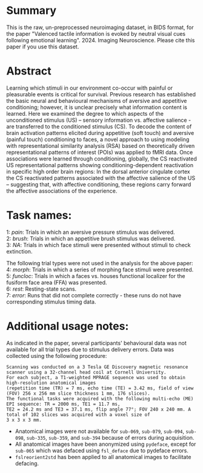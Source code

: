 # Summary
This is the raw, un-preprocessed neuroimaging dataset, in BIDS format, for the paper "Valenced tactile information is evoked by 
neutral visual cues following emotional learning". 2024. Imaging Neuroscience.
Please cite this paper if you use this dataset.

# Abstract
Learning which stimuli in our environment co-occur with painful or pleasurable events is critical for survival. 
Previous research has established the basic neural and behavioural mechanisms of aversive and appetitive conditioning; 
however, it is unclear precisely what information content is learned. Here we examined the degree to which aspects of 
the unconditioned stimulus (US) – sensory information vs. affective salience - are transferred to the conditioned 
stimulus (CS). To decode the content of brain activation patterns elicited during appetitive (soft touch) and aversive 
(painful touch) conditioning to faces, a novel approach to using modeling with representational similarity analysis (RSA) 
based on theoretically driven representational patterns of interest (POIs) was applied to fMRI data. Once associations 
were learned through conditioning, globally, the CS reactivated US representational patterns showing conditioning-dependent 
reactivation in specific high order brain regions: In the dorsal anterior cingulate cortex the CS reactivated patterns 
associated with the affective salience of the US – suggesting that, with affective conditioning, these regions carry 
forward the affective associations of the experience.

# Task names:
1: _pain_: Trials in which an aversive pressure stimulus was delivered.  
2: _brush_: Trials in which an appetitive brush stimulus was delivered.  
3: _NA_: Trials in which face stimuli were presented without stimuli to check extinction.  

The following trial types were not used in the analysis for the above paper:  
4: _morph_: Trials in which a series of morphing face stimuli were presented.  
5: _funcloc_: Trials in which a faces vs. houses functional localizer for the fusiform face area (FFA) was presented.  
6: _rest_: Resting-state scans.  
7: _error_: Runs that did not complete correctly - these runs do not have corresponding stimulus timing data.    

# Additional usage notes:
As indicated in the paper, several participants' behavioural data was not available for all trial types due to stimulus delivery errors.
Data was collected using the following procedure:
```
Scanning was conducted on a 3 Tesla GE Discovery magnetic resonance scanner using a 32-channel head coil at Cornell University. 
For each subject, a T1-weighted MPRAGE sequence was used to obtain high-resolution anatomical images 
(repetition time (TR) = 7 ms, echo time (TE) = 3.42 ms, field of view (FOV) 256 x 256 mm slice thickness 1 mm, 176 slices). 
The functional tasks were acquired with the following multi-echo (ME) EPI sequence: TR = 2000 ms, TE1 = 11.7 ms, 
TE2 = 24.2 ms and TE3 = 37.1 ms, flip angle 77°; FOV 240 x 240 mm. A total of 102 slices was acquired with a voxel size of 
3 x 3 x 3 mm.
```

- Anatomical images were not available for `sub-069`, `sub-079`, `sub-094`, `sub-098`, `sub-335`, `sub-359`, and `sub-394` because of errors during acquisition.
- All anatomical images have been anonymized using `pydeface`, except for `sub-065` which was defaced using `fsl_deface` due to pydeface errors.  
- `fslreorient2std` has been applied to all anatomical images to facilitate defacing.  
